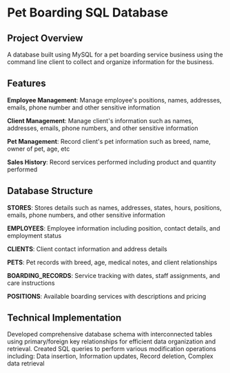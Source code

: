 # Pet Boarding SQL Database 

## Project Overview
A database built using MySQL for a pet boarding service business using the 
command line client to collect and organize information for the business.

## Features 
**Employee Management**: Manage employee's positions, names, addresses, emails, phone number and other sensitive information 

**Client Management**: Manage client's information such as names, addresses, emails, phone numbers, and other sensitive information

**Pet Management**: Record client's pet information such as breed, name, owner of pet, age, etc

**Sales History**: Record services performed including product and quantity performed 

## Database Structure
**STORES**: Stores details such as names, addresses, states, hours, positions, emails, phone numbers, and other sensitive information 

**EMPLOYEES**: Employee information including position, contact details, and employment status

**CLIENTS**: Client contact information and address details

**PETS**: Pet records with breed, age, medical notes, and client relationships

**BOARDING_RECORDS**: Service tracking with dates, staff assignments, and care instructions

**POSITIONS**: Available boarding services with descriptions and pricing

## Technical Implementation 
Developed comprehensive database schema with interconnected tables using primary/foreign 
key relationships for efficient data organization and retrieval. Created SQL queries to perform 
various modification operations including: Data insertion, Information updates, Record deletion, Complex data retrieval
